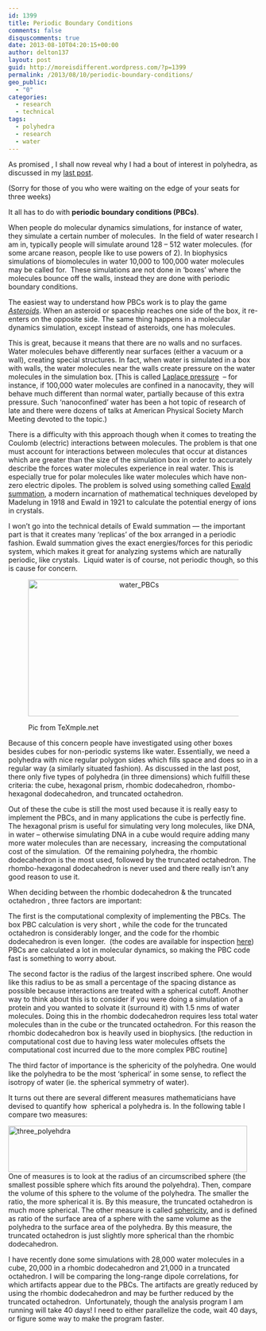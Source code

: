 ```yaml
---
id: 1399
title: Periodic Boundary Conditions
comments: false
disquscomments: true
date: 2013-08-10T04:20:15+00:00
author: delton137
layout: post
guid: http://moreisdifferent.wordpress.com/?p=1399
permalink: /2013/08/10/periodic-boundary-conditions/
geo_public:
  - "0"
categories:
  - research
  - technical
tags:
  - polyhedra
  - research
  - water
---
```

As promised , I shall now reveal why I had a bout of interest in polyhedra, as discussed in my [last post](http://moreisdifferent.wordpress.com/2013/07/19/polyhedra/).

(Sorry for those of you who were waiting on the edge of your seats for three weeks)

It all has to do with **periodic boundary conditions (PBCs)**.

<!--more-->

When people do molecular dynamics simulations, for instance of water, they simulate a certain number of molecules.  In the field of water research I am in, typically people will simulate around 128 &#8211; 512 water molecules. (for some arcane reason, people like to use powers of 2). In biophysics simulations of biomolecules in water 10,000 to 100,000 water molecules may be called for.  These simulations are not done in &#8216;boxes&#8217; where the molecules bounce off the walls, instead they are done with periodic boundary conditions.

The easiest way to understand how PBCs work is to play the game [_Asteroids_](http://www.play.vg/games/4-Asteroids.html). When an asteroid or spaceship reaches one side of the box, it re-enters on the opposite side. The same thing happens in a molecular dynamics simulation, except instead of asteroids, one has molecules.

This is great, because it means that there are no walls and no surfaces. Water molecules behave differently near surfaces (either a vacuum or a wall), creating special structures. In fact, when water is simulated in a box with walls, the water molecules near the walls create pressure on the water molecules in the simulation box. [This is called [Laplace pressure](http://en.wikipedia.org/wiki/Laplace_pressure)  &#8211; for instance, if 100,000 water molecules are confined in a nanocavity, they will behave much different than normal water, partially because of this extra pressure. Such &#8216;nanoconfined&#8217; water has been a hot topic of research of late and there were dozens of talks at American Physical Society March Meeting devoted to the topic.)

There is a difficulty with this approach though when it comes to treating the Coulomb (electric) interactions between molecules. The problem is that one must account for interactions between molecules that occur at distances which are greater than the size of the simulation box in order to accurately describe the forces water molecules experience in real water. This is especially true for polar molecules like water molecules which have non-zero electric dipoles. The problem is solved using something called [Ewald summation](http://en.wikipedia.org/wiki/Ewald_summation), a modern incarnation of mathematical techniques developed by Madelung in 1918 and Ewald in 1921 to calculate the potential energy of ions in crystals.

I won&#8217;t go into the technical details of Ewald summation &#8212; the important part is that it creates many &#8216;replicas&#8217; of the box arranged in a periodic fashion. Ewald summation gives the exact energies/forces for this periodic system, which makes it great for analyzing systems which are naturally periodic, like crystals.  Liquid water is of course, not periodic though, so this is cause for concern.

<figure><p align="center">
<img class="size-medium wp-image-1400 " alt="water_PBCs" src="http://www.moreisdifferent.com/wp-content/uploads/2013/08/water_pbcs.png?w=300" width="431" height="275"/><figcaption>Pic from TeXmple.net</figcaption></p>
</figure>
Because of this concern people have investigated using other boxes besides cubes for non-periodic systems like water. Essentially, we need a polyhedra with nice regular polygon sides which fills space and does so in a regular way (a similarly situated fashion). As discussed in the last post, there only five types of polyhedra (in three dimensions) which fulfill these criteria: the cube, hexagonal prism, rhombic dodecahedron, rhombo-hexagonal dodecahedron, and truncated octahedron.

Out of these the cube is still the most used because it is really easy to implement the PBCs, and in many applications the cube is perfectly fine. The hexagonal prism is useful for simulating very long molecules, like DNA, in water &#8211; otherwise simulating DNA in a cube would require adding many more water molecules than are necessary,  increasing the computational cost of the simulation.  Of the remaining polyhedra, the rhombic dodecahedron is the most used, followed by the truncated octahedron. The rhombo-hexagonal dodecahedron is never used and there really isn&#8217;t any good reason to use it.

When deciding between the rhombic dodecahedron & the truncated octahedron , three factors are important:

The first is the computational complexity of implementing the PBCs. The box PBC calculation is very short , while the code for the truncated octahedron is considerably longer, and the code for the rhombic dodecahedron is even longer.  (the codes are available for inspection [here](http://www.ccl.net/cca/software/SOURCES/FORTRAN/allen-tildesley-book/f.01)) PBCs are calculated a lot in molecular dynamics, so making the PBC code fast is something to worry about.

The second factor is the radius of the largest inscribed sphere. One would like this radius to be as small a percentage of the spacing distance as possible because interactions are treated with a spherical cutoff. Another way to think about this is to consider if you were doing a simulation of a protein and you wanted to solvate it (surround it) with 1.5 nms of water molecules. Doing this in the rhombic dodecahedron requires less total water molecules than in the cube or the truncated octahedron. For this reason the rhombic dodecahedron box is heavily used in biophysics. [the reduction in computational cost due to having less water molecules offsets the computational cost incurred due to the more complex PBC routine]

The third factor of importance is the sphericity of the polyhedra. One would like the polyhedra to be the most &#8216;spherical&#8217; in some sense, to reflect the isotropy of water (ie. the spherical symmetry of water).

It turns out there are several different measures mathematicians have devised to quantify how  spherical a polyhedra is. In the following table I compare two measures:

<p style="text-align:left;">
  <a href="http://www.moreisdifferent.com/wp-content/uploads/2013/08/three_polyehdra.png"><img class="aligncenter" alt="three_polyehdra" src="http://www.moreisdifferent.com/wp-content/uploads/2013/08/three_polyehdra.png?w=300" width="481" height="93" /></a>One of measures is to look at the radius of an circumscribed sphere (the smallest possible sphere which fits around the polyehdra). Then, compare the volume of this sphere to the volume of the polyhedra. The smaller the ratio, the more spherical it is. By this measure, the truncated octahedron is much more spherical. The other measure is called <a href="http://en.wikipedia.org/wiki/Sphericity">sphericity</a>, and is defined as ratio of the surface area of a sphere with the same volume as the polyhedra to the surface area of the polyhedra. By this measure, the truncated octahedron is just slightly more spherical than the rhombic dodecahedron.
</p>

<p style="text-align:left;">
  I have recently done some simulations with 28,000 water molecules in a cube, 20,000 in a rhombic dodecahedron and 21,000 in a truncated octahedron. I will be comparing the long-range dipole correlations, for which artifacts appear due to the PBCs. The artifacts are greatly reduced by using the rhombic dodecahedron and may be further reduced by the truncated octahedron.  Unfortunately, though the analysis program I am running will take 40 days! I need to either parallelize the code, wait 40 days, or figure some way to make the program faster.
</p>
